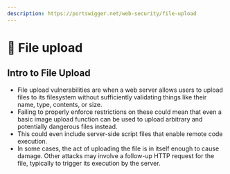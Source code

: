 ```yaml
---
description: https://portswigger.net/web-security/file-upload
---
```


# 📂 File upload

## Intro to File Upload

* File upload vulnerabilities are when a web server allows users to upload files to its filesystem without sufficiently validating things like their name, type, contents, or size.
* Failing to properly enforce restrictions on these could mean that even a basic image upload function can be used to upload arbitrary and potentially dangerous files instead.
* This could even include server-side script files that enable remote code execution.
* In some cases, the act of uploading the file is in itself enough to cause damage. Other attacks may involve a follow-up HTTP request for the file, typically to trigger its execution by the server.
